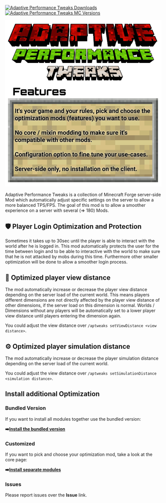 [![Adaptive Performance Tweaks Downloads](http://cf.way2muchnoise.eu/full_563963_downloads.svg)](https://www.curseforge.com/minecraft/mc-mods/adaptive-performance-tweaks-player)
[![Adaptive Performance Tweaks MC Versions](http://cf.way2muchnoise.eu/versions/Minecraft_563963_all.svg)](https://www.curseforge.com/minecraft/mc-mods/adaptive-performance-tweaks-player)

![Adaptive Performance Tweaks: Player][header]

Adaptive Performance Tweaks is a collection of Minecraft Forge server-side Mod which automatically adjust specific settings on the server to allow a more balanced TPS/FPS.
The goal of this mod is to allow a smoother experience on a server with several (=> 180) Mods.

## 🛡️ Player Login Optimization and Protection

Sometimes it takes up to 30sec until the player is able to interact with the world after he is logged in.
This mod automatically protects the user for the time between login and to be able to interactive with the world to make sure that he is not attacked by mobs during this time.
Furthermore other smaller optimization will be done to allow a smoother login process.

## 🔭 Optimized player view distance

The mod automatically increase or decrease the player view distance depending on the server load of the current world.
This means players different dimensions are not directly affected by the player view distance of other dimensions, if the server load on this dimension is normal.
Worlds / Dimensions without any players will be automatically set to a lower player view distance until players entering the dimension again.

You could adjust the view distance over `/aptweaks setViewDistance <view distance>`.

## ⚙️ Optimized player simulation distance

The mod automatically increase or decrease the player simulation distance depending on the server load of the current world.

You could adjust the view distance over `/aptweaks setSimulationDistance <simulation distance>`.

## Install additional Optimization

### Bundled Version

If you want to install all modules together use the bundled version:

**➡️[Install the bundled version][bundled]**

### Customized

If you want to pick and choose your optimization mod, take a look at the core page:

**➡️[Install separate modules][core]**

### Issues

Please report issues over the **Issue** link.

[header]: ../assets/aptweaks-header.png

[bundled]: https://www.curseforge.com/minecraft/mc-mods/adaptive-performance-tweaks
[core]: https://www.curseforge.com/minecraft/mc-mods/adaptive-performance-tweaks-core
[gamerules]: https://www.curseforge.com/minecraft/mc-mods/adaptive-performance-tweaks-gamerules
[items]: https://www.curseforge.com/minecraft/mc-mods/adaptive-performance-tweaks-items
[player]: https://www.curseforge.com/minecraft/mc-mods/adaptive-performance-tweaks-player
